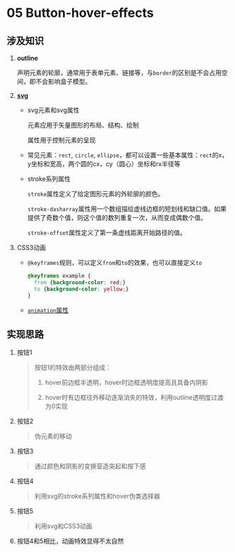 # 05 Button-hover-effects

## 涉及知识

1. **outline**

   声明元素的轮廓，通常用于表单元素、链接等，与`border`的区别是不会占用空间，即不会影响盒子模型。

2. [**svg**](https://developer.mozilla.org/zh-CN/docs/Web/SVG)

   - svg元素和svg属性

     元素应用于矢量图形的布局、结构、绘制

     属性用于控制元素的呈现

   - 常见元素：`rect`, `circle`, `ellipse`，都可以设置一些基本属性：`rect`的x，y坐标和宽高，两个圆的cx，cy（圆心）坐标和rx半径等

   - stroke系列属性

     `stroke`属性定义了给定图形元素的外轮廓的颜色。

     `stroke-dasharray`属性用一个数组描绘虚线边框的短划线和缺口值。如果提供了奇数个值，则这个值的数列重复一次，从而变成偶数个值。

     `stroke-offset`属性定义了第一条虚线距离开始路径的值。

3. CSS3动画

   - `@keyframes`规则，可以定义`from`和`to`的效果，也可以直接定义`to`

     ```css
     @keyframes example {
       from {background-color: red;}
       to {background-color: yellow;}
     }
     ```

   - [`animation`属性](https://developer.mozilla.org/zh-CN/docs/Web/CSS/animation)

## 实现思路

1. 按钮1

   >  按钮1的特效由两部分组成：
   >
   > 1. hover前边框半透明，hover时边框透明度提高且具备内阴影
   >
   > 2. hover时有边框往外移动逐渐消失的特效，利用outline透明度过渡为0实现

2. 按钮2

   > 伪元素的移动

3. 按钮3

   > 通过颜色和阴影的变换营造突起和按下感

4. 按钮4

   > 利用svg的stroke系列属性和hover伪类选择器

5. 按钮5

   > 利用svg和CSS3动画

6. 按钮4和5相比，动画特效显得不太自然